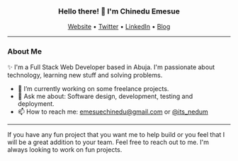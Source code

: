 <h3 align="center"> Hello there! 👋 I'm Chinedu Emesue</h3>
<p align="center">
  <a href="https://chineduemesue.netlify.app">Website</a> •
  <a href="https://twitter.com/its_nedum">Twitter</a> •
  <a href="https://www.linkedin.com/in/chinedu-emesue">LinkedIn</a> •
  <a href="https://itsnedum.hashnode.dev/">Blog</a>
</p>

---
### About Me
✨ I'm a Full Stack Web Developer based in Abuja. I'm passionate about technology, learning new stuff and solving problems.
- 🔭 I’m currently working on some freelance projects.
- 💬 Ask me about: Software design, development, testing and deployment.
- 📫 How to reach me: emesuechinedu@gmail.com or [@its_nedum](https://twitter.com/its_nedum)

---
<!-- ### Projects
- <b>Neighborhood Aid</b> <br>
  <span>A platform for exchanging acts of kindness.</span> <br>
  Technology used: React and Ruby on Rails. [website](https://neighborhood-aid.netlify.app)
- <b>Office Manager</b> <br>
  <span>An efficient and secure way to receive and move files/proposal/memo from one office to another within an organization.</span> <br>
  Technology used: React, Nodejs and Postgres. [website](https://e-office-manager.herokuapp.com)
- <b>Fitness Tracker</b> <br>
  <span>This web app helps users keep track of their fitness habit.</span> <br>
  Technology used: Ruby on Rails. [website](https://move-nd-groove.herokuapp.com)
- <b>Esmartcards</b> <br>
  <span>An online access card store for WAEC, NECO, NABTEB result checker pins and JAMB correction of data.</span> <br>
  Technology used: PHP. [website](https://www.esmartcards.com.ng) <br>
 [more projects](https://chineduemesue.netlify.app) -->
 
 <p>If you have any fun project that you want me to help build or you feel that I will be a great addition to your team. Feel free to reach out to me. I'm always looking to work on fun projects.</p>
<!--
**its-nedum/its-nedum** is a ✨ _special_ ✨ repository because its `README.md` (this file) appears on your GitHub profile.

Here are some ideas to get you started:

- 🔭 I’m currently working on ...
- 🌱 I’m currently learning ...
- 👯 I’m looking to collaborate on ...
- 🤔 I’m looking for help with ...
- 💬 Ask me about ...
- 📫 How to reach me: ...
- 😄 Pronouns: ...
- ⚡ Fun fact: ...
-->
